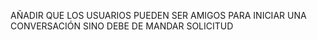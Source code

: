 AÑADIR QUE LOS USUARIOS PUEDEN SER AMIGOS PARA INICIAR UNA CONVERSACIÓN SINO DEBE DE MANDAR SOLICITUD 


